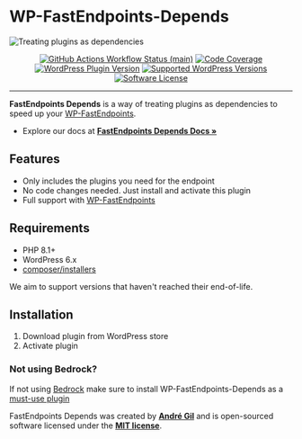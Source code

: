 # WP-FastEndpoints-Depends

<img src="https://raw.githubusercontent.com/matapatos/wp-fastendpoints-depends/main/docs/images/wp-fastendpoints-depends-wallpaper.png" alt="Treating plugins as dependencies">
<p align="center">
    <a href="https://github.com/matapatos/wp-fastendpoints-depends/actions"><img alt="GitHub Actions Workflow Status (main)" src="https://img.shields.io/github/actions/workflow/status/matapatos/wp-fastendpoints-depends/tests.yml"></a>
    <a href="https://codecov.io/gh/matapatos/wp-fastendpoints-depends" ><img alt="Code Coverage" src="https://codecov.io/gh/matapatos/wp-fastendpoints-depends/graph/badge.svg?token=8N7N9NMGLG"/></a>
    <a href="https://en-gb.wordpress.org/plugins/fastendpoints-depends/"><img alt="WordPress Plugin Version" src="https://img.shields.io/wordpress/plugin/v/fastendpoints-depends"></a>
    <a href="https://packagist.org/packages/matapatos/wp-fastendpoints"><img alt="Supported WordPress Versions" src="https://img.shields.io/badge/6.x-versions?logo=wordpress&label=versions"></a>
    <a href="https://opensource.org/licenses/MIT"><img alt="Software License" src="https://img.shields.io/badge/MIT?label=MIT"></a>
</p>

------
**FastEndpoints Depends** is a way of treating plugins as dependencies to speed up your [WP-FastEndpoints](https://github.com/matapatos/wp-fastendpoints).

- Explore our docs at **[FastEndpoints Depends Docs »](https://matapatos.github.io/wp-fastendpoints/advanced-user-guide/plugins-as-dependencies/)**

## Features

- Only includes the plugins you need for the endpoint
- No code changes needed. Just install and activate this plugin
- Full support with [WP-FastEndpoints](https://github.com/matapatos/wp-fastendpoints)

## Requirements

- PHP 8.1+
- WordPress 6.x
- [composer/installers](https://packagist.org/packages/composer/installers)

We aim to support versions that haven't reached their end-of-life.

## Installation

1. Download plugin from WordPress store
2. Activate plugin

### Not using Bedrock?

If not using [Bedrock](https://roots.io/bedrock/) make sure to install WP-FastEndpoints-Depends as a
[must-use plugin](https://developer.wordpress.org/advanced-administration/plugins/mu-plugins/)

FastEndpoints Depends was created by **[André Gil](https://www.linkedin.com/in/andre-gil/)** and is open-sourced software licensed under the **[MIT license](https://opensource.org/licenses/MIT)**.
